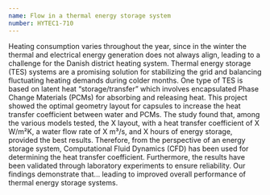 ```yaml
---
name: Flow in a thermal energy storage system
number: HYTEC1-710
---
```

Heating consumption varies throughout the year, since in the winter the thermal and electrical energy generation does not always align, leading to a challenge for the Danish district heating system.
Thermal energy storage (TES) systems are a promising solution for stabilizing the grid and balancing fluctuating heating demands during colder months. 
One type of TES is based on latent heat “storage/transfer” which involves encapsulated Phase Change Materials (PCMs) for absorbing and releasing heat. 
This project showed the optimal geometry layout for capsules to increase the heat transfer coefficient between water and PCMs. 
The study found that, among the various models tested, the X layout, with a heat transfer coefficient of X W/m²K, a water flow rate of X m³/s, and X hours of energy storage, provided the best results. 
Therefore, from the perspective of an energy storage system, Computational Fluid Dynamics (CFD) has been used for determining the heat transfer coefficient. 
Furthermore, the results have been validated through laboratory experiments to ensure reliability. 
Our findings demonstrate that... leading to improved overall performance of thermal energy storage systems.

